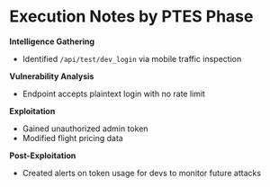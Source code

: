 # Execution Notes by PTES Phase

**Intelligence Gathering**  
- Identified `/api/test/dev_login` via mobile traffic inspection

**Vulnerability Analysis**  
- Endpoint accepts plaintext login with no rate limit

**Exploitation**  
- Gained unauthorized admin token  
- Modified flight pricing data

**Post-Exploitation**  
- Created alerts on token usage for devs to monitor future attacks
